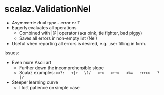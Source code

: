 # scalaz.ValidationNel

* Asymmetric dual type - error or T
* Eagerly evaluates all operations
  - Combined with |@| operator (aka oink, tie fighter, bad piggy)
  - Saves all errors in non-empty list (Nel)
* Useful when reporting all errors is desired, e.g. user filling in form.

Issues:
* Even more Ascii art
  - Further down the incomprehensible slope
  - Scalaz examples: `<<?:   +|+   \?/   <+>   <++>   <%=   :++>>   ?|?`
* Steeper learning curve
  - I lost patience on simple case
